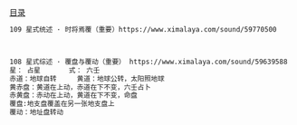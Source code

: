 [目录](https://www.ximalaya.com/album/9666885)	

```sh
109 星式统述 · 时将焉覆（重要）https://www.ximalaya.com/sound/59770500



108 星式综述 · 覆盘与覆动（重要） https://www.ximalaya.com/sound/59639588
星： 占星		式： 六壬
赤道：地球自转		黄道：地球公转，太阳照地球
黄赤盘：黄道在上动，赤道在下不变，六壬占卜
赤黄盘：赤动在上动，黄道在下不变，命盘
覆盘:地支盘覆盖在另一张地支盘上
覆动：地址盘转动
```

